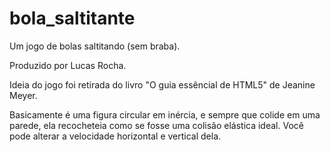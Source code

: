 # bola_saltitante
 Um jogo de bolas saltitando (sem braba).

Produzido por Lucas Rocha.

Ideia do jogo foi retirada do livro "O guia essêncial de HTML5" de Jeanine Meyer.

Basicamente é uma figura circular em inércia, e sempre que colide em uma parede, ela recocheteia como se fosse uma colisão elástica ideal. Você pode alterar a velocidade horizontal e vertical dela.